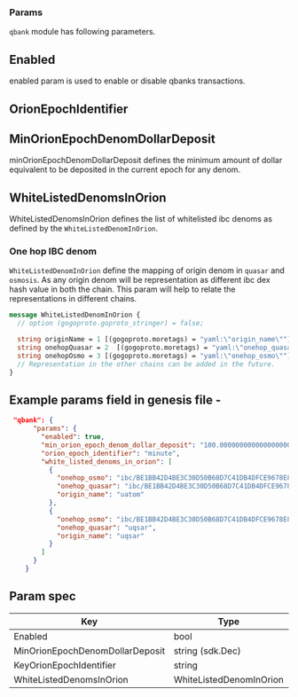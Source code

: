 ### Params

`qbank` module has following parameters.

## Enabled 
enabled param is used to enable or disable qbanks transactions.

## OrionEpochIdentifier

## MinOrionEpochDenomDollarDeposit
minOrionEpochDenomDollarDeposit defines the minimum amount of dollar equivalent to be deposited 
in the current epoch for any denom.

## WhiteListedDenomsInOrion
WhiteListedDenomsInOrion defines the list of whitelisted ibc denoms as defined by the `WhiteListedDenomInOrion`.

### One hop IBC denom
`WhiteListedDenomInOrion` define the mapping of origin denom in `quasar` and `osmosis`. As any origin denom will be representation as different ibc dex hash value in both the chain. 
This param will help to relate the representations in different chains. 

```protobuf
message WhiteListedDenomInOrion {
  // option (gogoproto.goproto_stringer) = false;

  string originName = 1 [(gogoproto.moretags) = "yaml:\"origin_name\""]; // Original denom name i.e. uatom
  string onehopQuasar = 2  [(gogoproto.moretags) = "yaml:\"onehop_quasar\""]; // one hop ibc denom representation in quasar
  string onehopOsmo = 3 [(gogoproto.moretags) = "yaml:\"onehop_osmo\""]; // one hop ibc denom representation in osmo
  // Representation in the other chains can be added in the future.
}
```
## Example params field in genesis file - 

```json
 "qbank": {
      "params": {
        "enabled": true,
        "min_orion_epoch_denom_dollar_deposit": "100.000000000000000000",
        "orion_epoch_identifier": "minute",
        "white_listed_denoms_in_orion": [
          {
            "onehop_osmo": "ibc/BE1BB42D4BE3C30D50B68D7C41DB4DFCE9678E8EF8C539F6E6A9345048894FCC",
            "onehop_quasar": "ibc/BE1BB42D4BE3C30D50B68D7C41DB4DFCE9678E8EF8C539F6E6A9345048894FCC",
            "origin_name": "uatom"
          },
          {
            "onehop_osmo": "ibc/BE1BB42D4BE3C30D50B68D7C41DB4DFCE9678E8EF8C539F6E6A9345048894FCC",
            "onehop_quasar": "uqsar",
            "origin_name": "uqsar"
          }
        ]
      }
    }
```

## Param spec  

| Key                              | Type                    | Example                    |
| -------------------------------- | ------------------------| -------------------------- |
| Enabled                          | bool                    | true/false                 |
| MinOrionEpochDenomDollarDeposit  | string (sdk.Dec)        | "100.000000000000000000"   |
| KeyOrionEpochIdentifier          | string                  | "day"                      |
| WhiteListedDenomsInOrion         | WhiteListedDenomInOrion | Refer Example.             |
